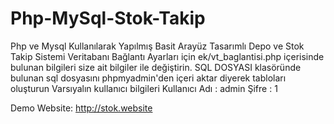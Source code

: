 # Php-MySql-Stok-Takip
Php ve Mysql Kullanılarak Yapılmış Basit Arayüz Tasarımlı Depo ve Stok Takip Sistemi
Veritabanı Bağlantı Ayarları için
ek/vt_baglantisi.php içerisinde bulunan bilgileri size ait bilgiler ile değiştirin.
SQL DOSYASI klasöründe bulunan sql dosyasını phpmyadmin'den içeri aktar diyerek tabloları oluşturun
Varsıyalın kullanıcı bilgileri
Kullanıcı Adı : admin
Şifre         : 1


Demo Website: http://stok.website
